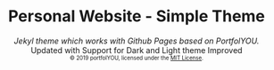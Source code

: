 <div align="center">
    <h1>Personal Website - Simple Theme</h1>
    <i>Jekyl theme which works with Github Pages based on PortfolYOU.</i>
    <br>Updated with Support for Dark and Light theme Improved<br>
    <sub><sup>© 2019 portfolYOU, licensed under the <a href="./LICENSE">
    MIT License</a>.</sup></sub>
</div>
